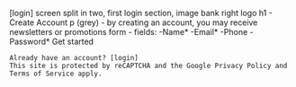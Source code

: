 [login]
    screen split in two, first login section, image bank right
    logo
    h1 - Create Account
    p (grey) - by creating an account, you may receive newsletters or promotions
    form - fields:
    -Name*
    -Email*
    -Phone
    -Password*
    Get started

    Already have an account? [login]
    This site is protected by reCAPTCHA and the Google Privacy Policy and Terms of Service apply.
